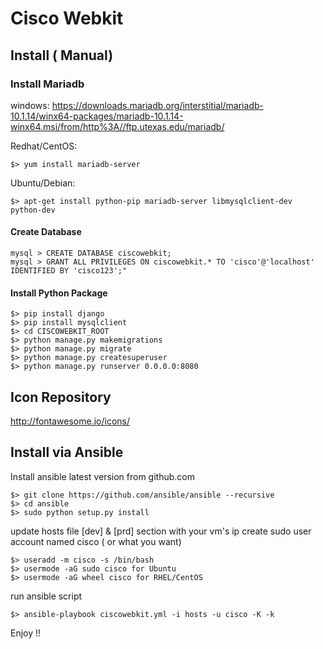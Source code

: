 
# Cisco Webkit


## Install ( Manual)

### Install Mariadb

windows: https://downloads.mariadb.org/interstitial/mariadb-10.1.14/winx64-packages/mariadb-10.1.14-winx64.msi/from/http%3A//ftp.utexas.edu/mariadb/

Redhat/CentOS: 
```
$> yum install mariadb-server
```
Ubuntu/Debian: 
```
$> apt-get install python-pip mariadb-server libmysqlclient-dev python-dev
```

#### Create Database
```
mysql > CREATE DATABASE ciscowebkit;
mysql > GRANT ALL PRIVILEGES ON ciscowebkit.* TO 'cisco'@'localhost' IDENTIFIED BY 'cisco123';"
```

#### Install Python Package 
```
$> pip install django
$> pip install mysqlclient
$> cd CISCOWEBKIT_ROOT
$> python manage.py makemigrations
$> python manage.py migrate
$> python manage.py createsuperuser
$> python manage.py runserver 0.0.0.0:8080
```
## Icon Repository
http://fontawesome.io/icons/


## Install via Ansible 

Install ansible latest version from github.com
```
$> git clone https://github.com/ansible/ansible --recursive 
$> cd ansible 
$> sudo python setup.py install 
```

update hosts file [dev] & [prd] section with your vm's ip 
create sudo user account named cisco ( or what you want) 
```
$> useradd -m cisco -s /bin/bash 
$> usermode -aG sudo cisco for Ubuntu 
$> usermode -aG wheel cisco for RHEL/CentOS
```

run ansible script 
```
$> ansible-playbook ciscowebkit.yml -i hosts -u cisco -K -k 
```

Enjoy !!
